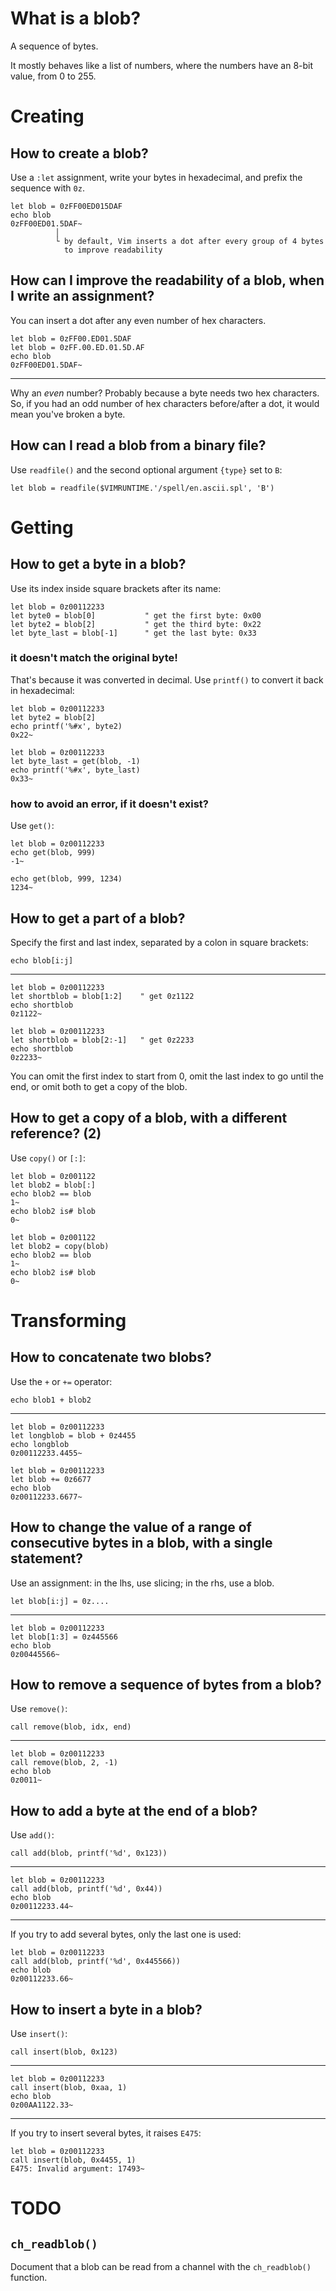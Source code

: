 # What is a blob?

A sequence of bytes.

It mostly behaves like a list of numbers, where the numbers have an 8-bit value,
from 0 to 255.

##
# Creating
## How to create a blob?

Use  a `:let`  assignment,  write  your bytes  in  hexadecimal,  and prefix  the
sequence with `0z`.

    let blob = 0zFF00ED015DAF
    echo blob
    0zFF00ED01.5DAF~
              │
              └ by default, Vim inserts a dot after every group of 4 bytes
                to improve readability

## How can I improve the readability of a blob, when I write an assignment?

You can insert a dot after any even number of hex characters.

    let blob = 0zFF00.ED01.5DAF
    let blob = 0zFF.00.ED.01.5D.AF
    echo blob
    0zFF00ED01.5DAF~

---

Why an *even* number?
Probably because a byte needs two hex characters.
So, if you had an odd number of hex characters before/after a dot, it would mean
you've broken a byte.

## How can I read a blob from a binary file?

Use `readfile()` and the second optional argument `{type}` set to `B`:

    let blob = readfile($VIMRUNTIME.'/spell/en.ascii.spl', 'B')

##
# Getting
## How to get a byte in a blob?

Use its index inside square brackets after its name:

    let blob = 0z00112233
    let byte0 = blob[0]           " get the first byte: 0x00
    let byte2 = blob[2]           " get the third byte: 0x22
    let byte_last = blob[-1]      " get the last byte: 0x33

### it doesn't match the original byte!

That's because it was converted in decimal.
Use `printf()` to convert it back in hexadecimal:

    let blob = 0z00112233
    let byte2 = blob[2]
    echo printf('%#x', byte2)
    0x22~

    let blob = 0z00112233
    let byte_last = get(blob, -1)
    echo printf('%#x', byte_last)
    0x33~

### how to avoid an error, if it doesn't exist?

Use `get()`:

    let blob = 0z00112233
    echo get(blob, 999)
    -1~

    echo get(blob, 999, 1234)
    1234~

###
## How to get a part of a blob?

Specify the first and last index, separated by a colon in square brackets:

    echo blob[i:j]

---

    let blob = 0z00112233
    let shortblob = blob[1:2]    " get 0z1122
    echo shortblob
    0z1122~

    let blob = 0z00112233
    let shortblob = blob[2:-1]   " get 0z2233
    echo shortblob
    0z2233~

You can omit  the first index to start  from 0, omit the last index  to go until
the end, or omit both to get a copy of the blob.

##
## How to get a copy of a blob, with a different reference?  (2)

Use `copy()` or `[:]`:

    let blob = 0z001122
    let blob2 = blob[:]
    echo blob2 == blob
    1~
    echo blob2 is# blob
    0~

    let blob = 0z001122
    let blob2 = copy(blob)
    echo blob2 == blob
    1~
    echo blob2 is# blob
    0~

##
# Transforming
## How to concatenate two blobs?

Use the `+` or `+=` operator:

    echo blob1 + blob2

---

    let blob = 0z00112233
    let longblob = blob + 0z4455
    echo longblob
    0z00112233.4455~

    let blob = 0z00112233
    let blob += 0z6677
    echo blob
    0z00112233.6677~

## How to change the value of a range of consecutive bytes in a blob, with a single statement?

Use an assignment: in the lhs, use slicing; in the rhs, use a blob.

    let blob[i:j] = 0z....

---

    let blob = 0z00112233
    let blob[1:3] = 0z445566
    echo blob
    0z00445566~

## How to remove a sequence of bytes from a blob?

Use `remove()`:

    call remove(blob, idx, end)

---

    let blob = 0z00112233
    call remove(blob, 2, -1)
    echo blob
    0z0011~

## How to add a byte at the end of a blob?

Use `add()`:

    call add(blob, printf('%d', 0x123))

---

    let blob = 0z00112233
    call add(blob, printf('%d', 0x44))
    echo blob
    0z00112233.44~

---

If you try to add several bytes, only the last one is used:

    let blob = 0z00112233
    call add(blob, printf('%d', 0x445566))
    echo blob
    0z00112233.66~

## How to insert a byte in a blob?

Use `insert()`:

    call insert(blob, 0x123)

---

    let blob = 0z00112233
    call insert(blob, 0xaa, 1)
    echo blob
    0z00AA1122.33~

---

If you try to insert several bytes, it raises `E475`:

    let blob = 0z00112233
    call insert(blob, 0x4455, 1)
    E475: Invalid argument: 17493~

##
##
##
# TODO
## `ch_readblob()`

Document that a blob can be read from a channel with the `ch_readblob()` function.

